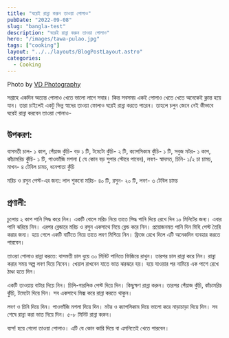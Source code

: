 ```yaml
---
title: "ঘরেই রান্না করুন তাওয়া পোলাও"
pubDate: "2022-09-08"
slug: "bangla-test"
description: "ঘরেই রান্না করুন তাওয়া পোলাও"
hero: "/images/tawa-pulao.jpg"
tags: ["cooking"]
layout: "../../layouts/BlogPostLayout.astro"
categories:
  - Cooking
---
```


Photo by <a rel="nofollow" href="https://unsplash.com/@vdphotography?utm_source=unsplash&utm_medium=referral&utm_content=creditCopyText">VD Photography</a>
  


সপ্তাহে একদিন অত্যন্ত পোলাও খেতে ভালো লাগে সবার। কিন্ত সবসময় একই পোলাও খেতে খেতে অনেকেই ক্লান্ত হয়ে যান। তারা চাইলেই একটু ভিন্ন স্বাদের তাওয়া ফোলাও ঘরেই রান্না করতে পারেন। তাহলে চলুন জেনে নেই কীভাবে ঘরেই রান্না করবেন তাওয়া পোলাও-

## উপকরণ: 
বাসমতী চাল- ১ কাপ, পেঁয়াজ কুঁচি- বড় ১ টি, টমেটো কুঁচি- ২ টি, ক্যাপসিকাম কুঁচি- ১ টি, সবুজ মটর- ১ কাপ, কাঁচামরিচ কুঁচি- ১ টি, পাওভাঁজি মশলা ( যে কোন বড় সুপার স্টোরে পাবেন), লবণ- স্বাদমত, চিনি- ১/২ চা চামচ, মাখন- ৪ টেবিল চামচ, ধনেপাতা কুঁচি

মরিচ ও রসুন পেস্ট-এর জন্য: লাল শুকনো মরিচ- ৪০ টি, রসুন- ২০ টি, লবণ- ৩ টেবিল চামচ

## প্রণালী:
চুলোয় ২ কাপ পানি সিদ্ধ করে নিন। একটি বোলে মরিচ নিয়ে তাতে সিদ্ধ পানি দিয়ে রেখে দিন ১০ মিনিটের জন্য। এবার পানি ঝরিয়ে নিন। এরপর ব্লেন্ডারে মরিচ ও রসুন একসাথে নিয়ে ব্লেন্ড করে নিন। প্রয়োজনমত পানি দিন মিহি পেস্ট তৈরি করার জন্য। হয়ে গেলে একটি বাটিতে নিয়ে তাতে লবণ মিশিয়ে নিন। ফ্রিজে রেখে দিলে এটি অনেকদিন ব্যবহার করতে পারবেন।

তাওয়া পোলাও রান্না করতে:  বাসমতী চাল ধুয়ে ৩০ মিনিট পানিতে ভিজিয়ে রাখুন। তারপর চাল রান্না করে নিন। রান্না করার সময় অল্প লবণ দিয়ে নিবেন। খেয়াল রাখবেন যাতে ভাত ঝরঝরে হয়। হয়ে যাওয়ার পর নামিয়ে এক পাশে রেখে ঠাণ্ডা হতে দিন।

একটি তাওয়ায় বাটার দিয়ে নিন। চিলি-গারলিক পেস্ট দিয়ে দিন। কিছুক্ষণ রান্না করুন। তারপর পেঁয়াজ কুঁচি, কাঁচামরিচ কুঁচি, টমেটো দিয়ে দিন। সব একসাথে মিক্স করে রান্না করতে থাকুন।

লবণ ও চিনি দিয়ে দিন। পাওভাঁজি মশলা দিয়ে দিন। মটর ও ক্যাপসিকাম দিয়ে ভালো করে নাড়াচাড়া দিয়ে দিন। সব শেষে রান্না করা ভাত দিয়ে দিন। ৫-৮ মিনিট রান্না করুন।

ব্যস! হয়ে গেলো তাওয়া পোলাও। এটি যে কোন কারি দিয়ে বা এমনিতেই খেতে পারবেন।

